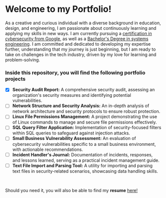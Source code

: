 # Welcome to my Portfolio!

As a creative and curious individual with a diverse background in education, design, and engineering, I am passionate about continuously learning and applying my skills in new ways.
I am currently pursuing a [certification in cybersecurity from Google](https://www.coursera.org/professional-certificates/google-cybersecurity), as well as a [Bachelor's Degree in systems engineering](https://drive.google.com/file/d/1gxTe8g2g7xJuvrRN5Rb4U7VxzWPTiLDP/view?usp=sharing). I am committed and dedicated to developing my expertise further, understanding that my journey is just beginning, but I am ready to take on challenges in the tech industry, driven by my love for learning and problem-solving.

### Inside this repository, you will find the following portfolio projects
- [x] **Security Audit Report:** A comprehensive security audit, assessing an organization's security measures and identifying potential vulnerabilities.<br>
- [ ] **Network Structure and Security Analysis:** An in-depth analysis of network architecture and security protocols to ensure robust protection.<br>
- [ ] **Linux File Permissions Management:** A project demonstrating the use of Linux commands to manage and secure file permissions effectively.<br>
- [ ] **SQL Query Filter Application:** Implementation of security-focused filters within SQL queries to safeguard against injection attacks.<br>
- [ ] **Small Business Vulnerability Assessment:** An evaluation of cybersecurity vulnerabilities specific to a small business environment, with actionable recommendations.<br>
- [ ] **Incident Handler's Journal:** Documentation of incidents, responses, and lessons learned, serving as a practical incident management guide.<br>
- [ ] **Text File Import and Parsing Tool:** A utility for importing and parsing text files in security-related scenarios, showcasing data handling skills.<br>

<br>

 Should you need it, you will also be able to find my **resume** [here!](https://www.canva.com/design/DAFaFYRwIIo/P_NX6JpsPr2jsOZZSFiLbA/view) 

